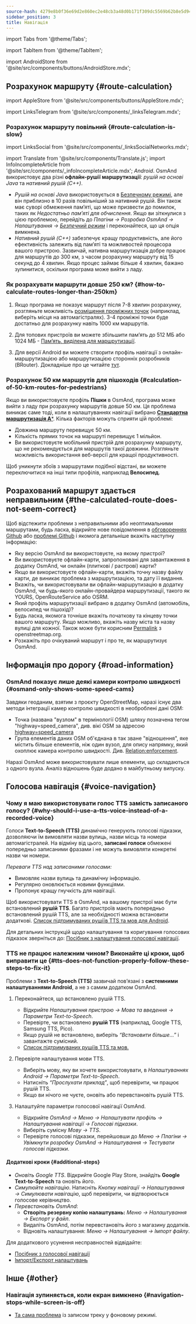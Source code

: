 ```yaml
---
source-hash: 4279e8b0f36e69d2e860ec2e48cb3a48d0b171f309dc5569b62b8e5d94ae87fa
sidebar_position: 3
title: Навігація
---
```


import Tabs from '@theme/Tabs';

import TabItem from '@theme/TabItem';

import AndroidStore from '@site/src/components/buttons/AndroidStore.mdx';
## Розрахунок маршруту {#route-calculation}
import AppleStore from '@site/src/components/buttons/AppleStore.mdx';

import LinksTelegram from '@site/src/components/_linksTelegram.mdx';
### Розрахунок маршруту повільний {#route-calculation-is-slow}
import LinksSocial from '@site/src/components/_linksSocialNetworks.mdx';

import Translate from '@site/src/components/Translate.js';
import InfoIncompleteArticle from '@site/src/components/_infoIncompleteArticle.mdx';
*Android*. OsmAnd використовує два різні **офлайн-рушії маршрутизації**: *рушій на основі Java* та *нативний рушій (C++)*.

- *Рушій на основі Java* використовується в [Безпечному режимі](../plugins/development.md#safe), але він приблизно в 10 разів повільніший за нативний рушій. Він також має суворі обмеження пам’яті, що може призвести до помилок, таких як *Недостатньо пам’яті для обчислення*. Якщо ви зіткнулися з цією проблемою, перейдіть до *Плагіни → Розробка OsmAnd → Налаштування →* [*Безпечний режим*](../plugins/development.md#safe) і переконайтеся, що ця опція вимкнена.
- *Нативний рушій (C++)* забезпечує кращу продуктивність, але його ефективність залежить від пам’яті та можливостей процесора вашого пристрою. Зазвичай, нативна маршрутизація добре працює для маршрутів до 300 км, з часом розрахунку маршруту від 15 секунд до 4 хвилин. Якщо процес займає більше 4 хвилин, бажано зупинитися, оскільки програма може вийти з ладу.


### Як розрахувати маршрути довше 250 км? {#how-to-calculate-routes-longer-than-250km}

1. Якщо програма не показує маршрут після 7-8 хвилин розрахунку, розгляньте можливість [розміщення проміжних точок](../navigation/setup/route-navigation.md#route-recalculation) (наприклад, виберіть місця на автомагістралях). 3-4 проміжні точки буде достатньо для розрахунку навіть 1000 км маршрутів.

2. Для топових пристроїв ви можете збільшити пам’ять до 512 МБ або 1024 МБ - [Пам’ять, виділена для маршрутизації](../plugins/development.md#memory-allocated-for-routing).

3. Для версії Android ви можете створити профіль навігації з онлайн-маршрутизацією або маршрутизацією сторонніх розробників (BRouter). Докладніше про це читайте [тут](../navigation/routing/brouter.md).

### Розрахунок 50 км маршрутів для пішоходів {#calculation-of-50-km-routes-for-pedestrians}

Якщо ви використовуєте профіль **Пішки** в OsmAnd, програма може вийти з ладу при розрахунку маршрутів довше 50 км. Ця проблема виникає саме тоді, коли в налаштуваннях навігації вибрано [**Стандартна маршрутизація A***](../navigation/guidance/navigation-settings.md#development-settings). Кілька факторів можуть сприяти цій проблемі:

- Довжина маршруту перевищує 50 км.
- Кількість прямих точок на маршруті перевищує 1 мільйон.
- Ви використовуєте мобільний пристрій для розрахунку маршруту, що не рекомендується для маршрутів такої довжини. Розгляньте можливість використання веб-версії для кращої продуктивності.

Щоб уникнути збоїв з маршрутами подібної відстані, ви можете переключитися на інші типи профілів, наприклад **Велосипед**.


## Розрахований маршрут здається неправильним {#the-calculated-route-does-not-seem-correct}

Щоб відстежити проблеми з неправильними або неоптимальними маршрутами, будь ласка, відкрийте нове повідомлення в [обговореннях Github](https://github.com/osmandapp/OsmAnd/discussions) або [проблемі Github](https://github.com/osmandapp/Osmand/issues) і якомога детальніше вкажіть наступну інформацію:

- Яку версію OsmAnd ви використовуєте, на якому пристрої?
- Ви використовуєте офлайн-карти, запропоновані для завантаження в додатку OsmAnd, чи онлайн (плиткові / растрові) карти?
- Якщо ви використовуєте офлайн-карти, вкажіть точну назву файлу карти, де виникає проблема з маршрутизацією, та дату її видання.
- Вкажіть, чи використовували ви офлайн-маршрутизацію в додатку OsmAnd, чи будь-якого онлайн-провайдера маршрутизації, такого як YOURS, OpenRouteService або OSRM.
- Який профіль маршрутизації вибрано в додатку OsmAnd (автомобіль, велосипед чи пішохід)?
- Будь ласка, якомога точніше вкажіть початкову та кінцеву точки вашого маршруту. Якщо можливо, вкажіть назву міста та назву вулиці для кожної. Також може бути корисним [Permalink](https://wiki.openstreetmap.org/wiki/Permalink) з openstreetmap.org.
- Розкажіть про очікуваний маршрут і про те, як маршрутизує OsmAnd.

## Інформація про дорогу {#road-information}

### OsmAnd показує лише деякі камери контролю швидкості {#osmand-only-shows-some-speed-cams}

Завдяки геоданим, взятим з проєкту OpenStreetMap, наразі існує два методи інтеграції камер контролю швидкості в необроблені дані OSM:

- Точка (названа "вузлом" в термінології OSM) шляху позначена тегом "highway=speed_camera", див. вікі OSM за адресою [highway=speed_camera](https://wiki.openstreetmap.org/wiki/Tag%3Ahighway%3Dspeed_camera)
- Група елементів даних OSM об'єднана в так зване "відношення", яке містить більше елементів, ніж один вузол, для опису напрямку, який охоплює камера контролю швидкості. Див. [Relation:enforcement](https://wiki.openstreetmap.org/wiki/Relation:enforcement).

Наразі OsmAnd може використовувати лише елементи, що складаються з одного вузла. Аналіз відношень буде додано в майбутньому випуску.


## Голосова навігація {#voice-navigation}

### Чому я маю використовувати голос TTS замість записаного голосу? {#why-should-i-use-a-tts-voice-instead-of-a-recorded-voice}

Голоси **Text-to-Speech (TTS)** динамічно генерують голосові підказки, дозволяючи їм вимовляти назви вулиць, назви місць та номери автомагістралей. На відміну від цього, **записані голоси** обмежені попередньо записаними фразами і не можуть вимовляти конкретні назви чи номери.

*Переваги TTS над записаними голосами:*

- Вимовляє назви вулиць та динамічну інформацію.
- Регулярно оновлюється новими функціями.
- Пропонує кращу гнучкість для навігації.

Щоб використовувати TTS в OsmAnd, на вашому пристрої має бути встановлений **рушій TTS**. Багато пристроїв мають попередньо встановлений рушій TTS, але за необхідності можна встановити додаткові. [Список підтримуваних рушіїв TTS та мов для Android](https://accessibleandroid.com/list-of-languages-with-available-tts-engines-on-android/).

Для детальних інструкцій щодо налаштування та коригування голосових підказок зверніться до: [Посібник з налаштування голосової навігації](../navigation/guidance/voice-navigation.md).

### TTS не працює належним чином? Виконайте ці кроки, щоб виправити це {#tts-does-not-function-properly-follow-these-steps-to-fix-it}

Проблеми з **Text-to-Speech (TTS)** зазвичай пов’язані з **системними налаштуваннями Android**, а не з самим додатком OsmAnd.

1. Переконайтеся, що встановлено рушій TTS.

    - Відкрийте *Налаштування пристрою → Мова та введення → Параметри Text-to-Speech*.
    - Перевірте, чи встановлено **рушій TTS** (наприклад, Google TTS, Samsung TTS, Pico).
    - Якщо рушій не встановлено, виберіть *“Встановити більше…”* і завантажте сумісний.
    - [Список підтримуваних рушіїв TTS та мов.](https://accessibleandroid.com/list-of-languages-with-available-tts-engines-on-android/)

2. Перевірте налаштування мови TTS.

    - Виберіть мову, яку ви хочете використовувати, в *Налаштуваннях Android → Параметри Text-to-Speech*.
    - Натисніть *“Прослухати приклад”*, щоб перевірити, чи працює рушій TTS.
    - Якщо ви нічого не чуєте, оновіть або перевстановіть рушій TTS.

3. Налаштуйте параметри голосової навігації OsmAnd.

    - Відкрийте *OsmAnd → Меню → Налаштувати профіль → Налаштування навігації → Голосові підказки*.
    - Виберіть сумісну *Мову → TTS*.
    - Перевірте голосові підказки, перейшовши до *Меню → Плагіни → Увімкнути розробку OsmAnd → Налаштування → Тестувати голосові підказки*.

#### Додаткові кроки {#additional-steps}

- *Оновіть Google TTS*. Відкрийте Google Play Store, знайдіть **Google Text-to-Speech** та оновіть його.
- *Симулюйте навігацію*. Натисніть *Кнопку навігації → Налаштування → Симулювати навігацію*, щоб перевірити, чи відтворюється голосове керівництво.
- *Перевстановіть OsmAnd*:
   - **Створіть резервну копію налаштувань:** *Меню → Налаштування → Експорт у файл*.
   - Видаліть OsmAnd, потім перевстановіть його з магазину додатків.
   - Відновіть налаштування: *Меню → Налаштування → Імпорт файлу*.

Для додаткового усунення несправностей відвідайте:

- [Посібник з голосової навігації](../navigation/guidance/voice-navigation.md)
- [Імпорт/Експорт налаштувань](../personal/import-export.md)


## Інше {#other}

### Навігація зупиняється, коли екран вимкнено {#navigation-stops-while-screen-is-off}

- [Та сама проблема](../troubleshooting/track-recording-issues.md#the-system-may-kill-background-apps-to-save-power) із записом треку у фоновому режимі.